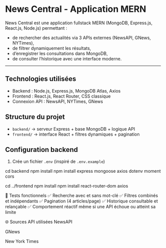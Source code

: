 #  News Central - Application MERN

News Central est une application fullstack MERN (MongoDB, Express.js, React.js, Node.js) permettant :
- de rechercher des actualités via 3 APIs externes (NewsAPI, GNews, NYTimes),
- de filtrer dynamiquement les résultats,
- d’enregistrer les consultations dans MongoDB,
- de consulter l’historique avec une interface moderne.

---

##  Technologies utilisées

- Backend : Node.js, Express.js, MongoDB Atlas, Axios
- Frontend : React.js, React Router, CSS classique
- Connexion API : NewsAPI, NYTimes, GNews

##  Structure du projet

- `backend/` → serveur Express + base MongoDB + logique API
- `frontend/` → interface React + filtres dynamiques + pagination

##  Configuration backend

1. Crée un fichier `.env` (inspiré de `.env.example`)


cd backend
npm install
npm install express mongoose axios dotenv moment cors


cd ../frontend
npm install
npm install react-router-dom axios




🧪 Tests fonctionnels
✅ Recherche avec et sans mot-clé
✅ Filtres combinés et indépendants
✅ Pagination (4 articles/page)
✅ Historique consultable et relançable
✅ Comportement réactif même si une API échoue ou atteint sa limite

🌐 Sources API utilisées
NewsAPI

GNews

New York Times

